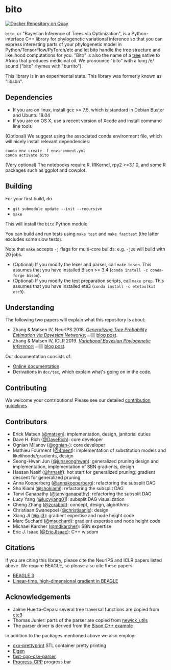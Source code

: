 # bito

[![Docker Repository on Quay](https://quay.io/repository/matsengrp/bito/status "Docker Repository on Quay")](https://quay.io/repository/matsengrp/bito)

`bito`, or "Bayesian Inference of Trees via Optimization", is a Python-interface C++ library for phylogenetic variational inference so that you can express interesting parts of your phylogenetic model in Python/TensorFlow/PyTorch/etc and let bito handle the tree structure and likelihood computations for you.
"Bito" is also the name of a [tree](https://www.merriam-webster.com/dictionary/bito) native to Africa that produces medicinal oil.
We pronounce "bito" with a long /e/ sound ("bito" rhymes with "burrito").

This library is in an experimental state.
This library was formerly known as "libsbn".


## Dependencies

* If you are on linux, install gcc >= 7.5, which is standard in Debian Buster and Ubuntu 18.04
* If you are on OS X, use a recent version of Xcode and install command line tools

(Optional) We suggest using the associated conda environment file, which will nicely install relevant dependencies:

    conda env create -f environment.yml
    conda activate bito

(Very optional) The notebooks require R, IRKernel, rpy2 >=3.1.0, and some R packages such as ggplot and cowplot.


## Building

For your first build, do

* `git submodule update --init --recursive`
* `make`

This will install the `bito` Python module.

You can build and run tests using `make test` and `make fasttest` (the latter excludes some slow tests).

Note that `make` accepts `-j` flags for multi-core builds: e.g. `-j20` will build with 20 jobs.

* (Optional) If you modify the lexer and parser, call `make bison`. This assumes that you have installed Bison >= 3.4 (`conda install -c conda-forge bison`).
* (Optional) If you modify the test preparation scripts, call `make prep`. This assumes that you have installed ete3 (`conda install -c etetoolkit ete3`).


## Understanding

The following two papers will explain what this repository is about:

* Zhang & Matsen IV, NeurIPS 2018. [_Generalizing Tree Probability Estimation via Bayesian Networks_](http://papers.nips.cc/paper/7418-generalizing-tree-probability-estimation-via-bayesian-networks.pdf); 👉🏽 [blog post](https://matsen.fredhutch.org/general/2018/12/05/sbn.html).
* Zhang & Matsen IV, ICLR 2019. [_Variational Bayesian Phylogenetic Inference_](https://openreview.net/pdf?id=SJVmjjR9FX_); 👉🏽 [blog post](https://matsen.fredhutch.org/general/2019/08/24/vbpi.html).

Our documentation consists of:

* [Online documentation](https://phylovi.github.io/bito/)
* Derivations in `doc/tex`, which explain what's going on in the code.


## Contributing

We welcome your contributions!
Please see our detailed [contribution guidelines](CONTRIBUTING.md).


## Contributors

* Erick Matsen ([@matsen](https://github.com/matsen)): implementation, design, janitorial duties
* Dave H. Rich ([@DaveRich](https://github.com/davidrich27)): core developer
* Ognian Milanov ([@ognian-](https://github.com/ognian-)): core developer
* Mathieu Fourment ([@4ment](https://github.com/4ment)): implementation of substitution models and likelihoods/gradients, design
* Seong-Hwan Jun ([@junseonghwan](https://github.com/junseonghwan)): generalized pruning design and implementation, implementation of SBN gradients, design
* Hassan Nasif ([@hrnasif](https://github.com/hrnasif)): hot start for generalized pruning; gradient descent for generalized pruning
* Anna Kooperberg ([@annakooperberg](https://github.com/annakooperberg)): refactoring the subsplit DAG
* Sho Kiami ([@shokiami](https://github.com/shokiami)): refactoring the subsplit DAG
* Tanvi Ganapathy ([@tanviganapathy](https://github.com/tanviganapathy)): refactoring the subsplit DAG
* Lucy Yang ([@lucyyang01](https://github.com/lucyyang01)): subsplit DAG visualization
* Cheng Zhang ([@zcrabbit](https://github.com/zcrabbit)): concept, design, algorithms
* Christiaan Swanepoel ([@christiaanjs](https://github.com/christiaanjs)): design
* Xiang Ji ([@xji3](https://github.com/xji3)): gradient expertise and node height code
* Marc Suchard ([@msuchard](https://github.com/msuchard)): gradient expertise and node height code
* Michael Karcher ([@mdkarcher](https://github.com/mdkarcher)): SBN expertise
* Eric J. Isaac ([@EricJIsaac](https://github.com/EricJIsaac)): C++ wisdom

## Citations

If you are citing this library, please cite the NeurIPS and ICLR papers listed above.
We require BEAGLE, so please also cite these papers:

* [BEAGLE 3](http://dx.doi.org/10.1093/sysbio/syz020)
* [Linear-time, high-dimensional gradient in BEAGLE](https://doi.org/10.1093/molbev/msaa130)


## Acknowledgements

* Jaime Huerta-Cepas: several tree traversal functions are copied from [ete3](https://github.com/etetoolkit/ete)
* Thomas Junier: parts of the parser are copied from [newick\_utils](https://github.com/tjunier/newick_utils)
* The parser driver is derived from the [Bison C++ example](https://www.gnu.org/software/bison/manual/html_node/Calc_002b_002b-Parsing-Driver.html#Calc_002b_002b-Parsing-Driver)

In addition to the packages mentioned above we also employ:

* [cxx-prettyprint](https://github.com/louisdx/cxx-prettyprint) STL container pretty printing
* [Eigen](https://gitlab.com/libeigen/eigen)
* [fast-cpp-csv-parser](https://github.com/ben-strasser/fast-cpp-csv-parser)
* [Progress-CPP](https://github.com/prakhar1989/progress-cpp) progress bar
